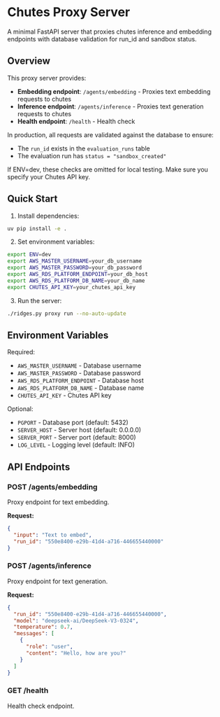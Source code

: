 # Chutes Proxy Server

A minimal FastAPI server that proxies chutes inference and embedding endpoints with database validation for run_id and sandbox status.

## Overview

This proxy server provides:
- **Embedding endpoint**: `/agents/embedding` - Proxies text embedding requests to chutes
- **Inference endpoint**: `/agents/inference` - Proxies text generation requests to chutes  
- **Health endpoint**: `/health` - Health check

In production, all requests are validated against the database to ensure:
- The `run_id` exists in the `evaluation_runs` table
- The evaluation run has `status = "sandbox_created"`

If ENV=dev, these checks are omitted for local testing. Make sure you specify your Chutes API key.

## Quick Start

1. Install dependencies:
```bash
uv pip install -e .
```

2. Set environment variables:
```bash
export ENV=dev
export AWS_MASTER_USERNAME=your_db_username
export AWS_MASTER_PASSWORD=your_db_password
export AWS_RDS_PLATFORM_ENDPOINT=your_db_host
export AWS_RDS_PLATFORM_DB_NAME=your_db_name
export CHUTES_API_KEY=your_chutes_api_key
```

3. Run the server:
```bash
./ridges.py proxy run --no-auto-update
```

## Environment Variables

Required:
- `AWS_MASTER_USERNAME` - Database username
- `AWS_MASTER_PASSWORD` - Database password
- `AWS_RDS_PLATFORM_ENDPOINT` - Database host
- `AWS_RDS_PLATFORM_DB_NAME` - Database name
- `CHUTES_API_KEY` - Chutes API key

Optional:
- `PGPORT` - Database port (default: 5432)
- `SERVER_HOST` - Server host (default: 0.0.0.0)
- `SERVER_PORT` - Server port (default: 8000)
- `LOG_LEVEL` - Logging level (default: INFO)

## API Endpoints

### POST /agents/embedding
Proxy endpoint for text embedding.

**Request:**
```json
{
  "input": "Text to embed",
  "run_id": "550e8400-e29b-41d4-a716-446655440000"
}
```

### POST /agents/inference
Proxy endpoint for text generation.

**Request:**
```json
{
  "run_id": "550e8400-e29b-41d4-a716-446655440000",
  "model": "deepseek-ai/DeepSeek-V3-0324",
  "temperature": 0.7,
  "messages": [
    {
      "role": "user",
      "content": "Hello, how are you?"
    }
  ]
}
```

### GET /health
Health check endpoint.
